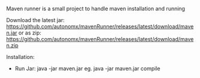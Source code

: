 Maven runner is a small project to handle maven installation and running

Download the latest jar: https://github.com/autonomx/mavenRunner/releases/latest/download/maven.jar 
              or as zip: https://github.com/autonomx/mavenRunner/releases/latest/download/maven.zip 

Installation:
- Run Jar: java -jar maven.jar <goal>
       eg. java -jar maven.jar compile
